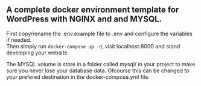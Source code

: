 A complete docker environment template for WordPress with NGINX and and MYSQL.
----------------------------------------------------------------------------------------------
First copy/rename the .env.example file to .env and configure the variables if needed. <br>
Then simply run ``` docker-compose up -d ```, visit localhost:8000 and stand developing your website.

The MYSQL volume is store in a folder called mysql/ in your project to make sure you never lose your database data. Ofcourse this can be changed to your prefered destination in the docker-compose.yml file.
